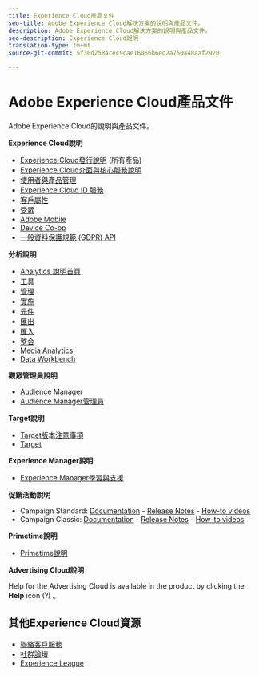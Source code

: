 ```yaml
---
title: Experience Cloud產品文件
seo-title: Adobe Experience Cloud解決方案的說明與產品文件。
description: Adobe Experience Cloud解決方案的說明與產品文件。
seo-description: Experience Cloud說明
translation-type: tm+mt
source-git-commit: 5f30d2584cec9cae16066b6ed2a750a48aaf2920

---
```



# Adobe Experience Cloud產品文件

Adobe Experience Cloud的說明與產品文件。

**Experience Cloud說明**

* [Experience Cloud發行說明](https://docs.adobe.com/content/help/en/release-notes/experience-cloud/current.html) (所有產品)
* [Experience Cloud介面與核心服務說明](https://docs.adobe.com/content/help/en/core-services/interface/experience-cloud.html)
* [使用者與產品管理](https://docs.adobe.com/content/help/en/core-services/interface/manage-users-and-products/admin-getting-started.html)
* [Experience Cloud ID 服務](https://docs.adobe.com/content/help/en/id-service/using/home.html)
* [客戶屬性](https://docs.adobe.com/content/help/en/core-services/interface/customer-attributes/attributes.html)
* [受眾](https://docs.adobe.com/content/help/en/core-services/interface/audiences/audience-library.html)
* [Adobe Mobile](https://docs.adobe.com/content/help/en/mobile-services/using/home.html)
* [Device Co-op](https://docs.adobe.com/content/help/en/device-co-op/using/home.html)
* [一般資料保護規範 (GDPR) API](https://www.adobe.io/apis/experiencecloud/gdpr.html)

**分析說明**

* [Analytics 說明首頁](https://docs.adobe.com/content/help/en/analytics/landing/home.html)
* [工具](https://docs.adobe.com/content/help/en/analytics/analyze/home.html)
* [管理](https://docs.adobe.com/content/help/en/analytics/admin/home.html)
* [實施](https://docs.adobe.com/content/help/en/analytics/implementation/home.html)
* [元件](https://docs.adobe.com/content/help/en/analytics/components/home.html)
* [匯出](https://docs.adobe.com/content/help/en/analytics/export/home.html)
* [匯入](https://docs.adobe.com/content/help/en/analytics/import/home.html)
* [整合](https://docs.adobe.com/content/help/en/analytics/integration/home.html)
* [Media Analytics](https://docs.adobe.com/content/help/en/media-analytics/using/media-overview.html)
* [Data Workbench](https://marketing.adobe.com/resources/help/en_US/insight/)

**觀眾管理員說明**

* [Audience Manager](https://marketing.adobe.com/resources/help/en_US/aam/)
* [Audience Manager管理員](https://marketing.adobe.com/resources/help/en_US/aam/admin/index.html)

**Target說明**

* [Target版本注意事項](https://docs.adobe.com/content/help/en/target/using/release-notes/release-notes.html)
* [Target](https://docs.adobe.com/content/help/en/target/using/target-home.html)

**Experience Manager說明**

* [Experience Manager學習與支援](https://helpx.adobe.com/support/experience-manager.html)

**促銷活動說明**

* Campaign Standard: [Documentation](https://helpx.adobe.com/support/campaign/standard.html) - [Release Notes](https://docs.adobe.com/content/help/en/campaign-standard/using/release-notes/release-notes.html) - [How-to videos](https://docs.adobe.com/content/help/en/campaign-learn/campaign-standard-tutorials/overview.html)
* Campaign Classic: [Documentation](https://helpx.adobe.com/support/campaign/classic.html) - [Release Notes](https://docs.campaign.adobe.com/doc/AC/en/RN.html) - [How-to videos](https://docs.adobe.com/content/help/en/campaign-learn/campaign-classic-tutorials/overview.html)

**Primetime說明**

* [Primetime說明](http://help.adobe.com/en_US/primetime/)

**Advertising Cloud說明**

Help for the Advertising Cloud is available in the product by clicking the **Help** icon (?) 。

## 其他Experience Cloud資源

* [聯絡客戶服務](https://helpx.adobe.com/contact/enterprise-support.ec.html)
* [社群論壇](https://forums.adobe.com/community/experience-cloud)
* [Experience League](https://landing.adobe.com/experience-league/)